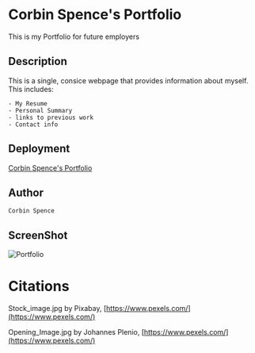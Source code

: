 # Corbin Spence's Portfolio

This is my Portfolio for future employers

## Description

This is a single, consice webpage that provides information about myself.
This includes:

    - My Resume
    - Personal Summary
    - links to previous work
    - Contact info

## Deployment

[Corbin Spence's Portfolio](https://corbinspence.github.io/Corbin-Spence-Portfolio/)

## Author

    Corbin Spence

## ScreenShot

![Portfolio]("./assets/images/Portfolio_Screenshot.PNG")

# Citations

Stock_image.jpg by Pixabay, [https://www.pexels.com/](https://www.pexels.com/)

Opening_Image.jpg by Johannes Plenio, [https://www.pexels.com/](https://www.pexels.com/)

